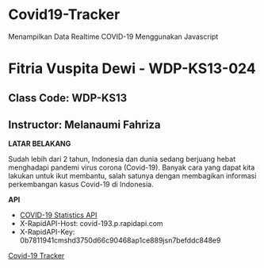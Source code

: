 # Covid19-Tracker
Menampilkan Data Realtime COVID-19 Menggunakan Javascript 

# Fitria Vuspita Dewi - WDP-KS13-024

## Class Code: WDP-KS13
## Instructor: Melanaumi Fahriza

**LATAR BELAKANG**

Sudah lebih dari 2 tahun, Indonesia dan dunia sedang berjuang hebat menghadapi pandemi virus corona (Covid-19). Banyak cara yang dapat kita lakukan untuk ikut membantu, salah satunya dengan membagikan informasi perkembangan kasus Covid-19 di Indonesia.

**API**
- [COVID-19 Statistics API](https://covid-193.p.rapidapi.com/statistics)
- X-RapidAPI-Host: covid-193.p.rapidapi.com
- X-RapidAPI-Key: 0b7811941cmshd3750d66c90468ap1ce889jsn7befddc848e9

[Covid-19 Tracker](https://fitriavd.github.io/Covid19-Tracker/)

